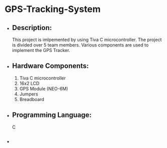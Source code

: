 # GPS-Tracking-System #
- ## Description: ##
  This project is imlpemented by using Tiva C microcontroller. The project is divided over 5 team members. Various components
  are used to implement the GPS Tracker.
- ## Hardware Components: ##
    1. Tiva C microcontroller
    2. 16x2 LCD 
    3. GPS Module (NEO-6M)
    4. Jumpers 
    5. Breadboard 
- ## Programming Language: ##
    C
- ## 
